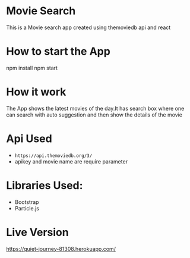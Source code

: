 # Movie Search

This is a Movie search app created using themoviedb api and react 

# How to start the App
npm install
npm start

# How it work
The App shows the latest movies of the day.It has search box where one can search with auto suggestion and then show the  details 
of the movie
# Api Used
* `https://api.themoviedb.org/3/`
* apikey and movie name are require parameter 
# Libraries Used:
* Bootstrap
* Particle.js
# Live Version
https://quiet-journey-81308.herokuapp.com/

